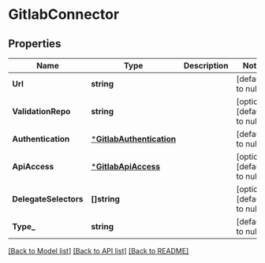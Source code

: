 # GitlabConnector

## Properties
Name | Type | Description | Notes
------------ | ------------- | ------------- | -------------
**Url** | **string** |  | [default to null]
**ValidationRepo** | **string** |  | [optional] [default to null]
**Authentication** | [***GitlabAuthentication**](GitlabAuthentication.md) |  | [default to null]
**ApiAccess** | [***GitlabApiAccess**](GitlabApiAccess.md) |  | [optional] [default to null]
**DelegateSelectors** | **[]string** |  | [optional] [default to null]
**Type_** | **string** |  | [default to null]

[[Back to Model list]](../README.md#documentation-for-models) [[Back to API list]](../README.md#documentation-for-api-endpoints) [[Back to README]](../README.md)

